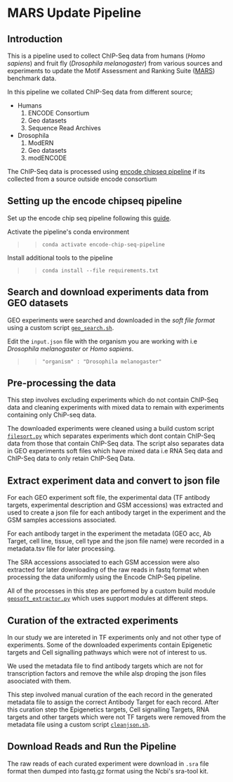 # MARS Update Pipeline

## Introduction

This is a pipeline used to collect ChIP-Seq data from humans (_Homo sapiens_) and fruit fly (_Drosophila melanogaster_) from various sources and experiments to update the Motif Assessment and Ranking Suite ([MARS](http://bioinf.ict.ru.ac.za/)) benchmark data.

In this pipeline we collated ChIP-Seq data from different source;
  * Humans
      1. ENCODE Consortium 
      2. Geo datasets
      3. Sequence Read Archives
  * Drosophila
      1. ModERN
      2. Geo datasets
      3. modENCODE
      
The ChIP-Seq data is processed using [encode chipseq pipeline](https://github.com/ENCODE-DCC/chip-seq-pipeline2) if its collected from a source outside encode consortium

## Setting up the encode chipseq pipeline
Set up the encode chip seq pipeline following this [guide](https://github.com/ENCODE-DCC/chip-seq-pipeline2/blob/master/README.md).
 
Activate the pipeline's conda environment
   >> `conda activate encode-chip-seq-pipeline`

Install additional tools to the pipeline
  >> `conda install --file requirements.txt`
  
## Search and download experiments data from GEO datasets
GEO experiments were searched and downloaded in the *soft file format* using a custom script [`geo_search.sh`](https://github.com/Fnyasimi/MARS-Update-Pipeline/blob/master/scripts/geo_search.sh).

Edit the `input.json` file with the organism you are working with i.e _Drosophila melanogaster_ or _Homo sapiens_.

>> `"organism" : "Drosophila melanogaster"`

## Pre-processing the data
This step involves excluding experiments which do not contain ChIP-Seq data and cleaning experiments with mixed data to remain with experiments containing only ChiP-seq data.

The downloaded experiments were cleaned using a build custom script [`filesort.py`](https://github.com/Fnyasimi/MARS-Update-Pipeline/blob/master/scripts/filesort.py) which separates experiments which dont contain ChIP-Seq data from those that contain ChIP-Seq data. The script also separates data in GEO experiments soft files which have mixed data i.e RNA Seq data and ChIP-Seq data to only retain ChIP-Seq Data.

## Extract experiment data and convert to json file
For each GEO experiment soft file, the experimental data (TF antibody targets, experimental description and GSM accessions) was extracted and used to create a json file for each antibody target in the experiment and the GSM samples accessions associated.

For each antibody target in the experiment the metadata (GEO acc, Ab Target, cell line, tissue, cell type and the json file name) were recorded in a metadata.tsv file for later processing.

The SRA accessions associated to each GSM accession were also extracted for later downloading of the raw reads in fastq format when processing the data uniformly using the Encode ChIP-Seq pipeline.

All of the processes in this step are perfomed by a custom build module [`geosoft_extractor.py`](https://github.com/Fnyasimi/MARS-Update-Pipeline/blob/master/scripts/geosoft_extractor.py) which uses support modules at different steps.

## Curation of the extracted experiments
In our study we are intereted in TF experiments only and not other type of  experiments. Some of the downloaded experiments contain Epigenetic targets and Cell signalling pathways which were not of interest to us. 

We used the metadata file to find antibody targets which are not for transcription factors and remove the while  alsp droping the json files asoociated with them.

This step involved manual curation of the each record in the generated metadata file to assign the correct Antibody Target for each record. After this curation step the Epigenetics targets, Cell signalling Targets, RNA targets and other targets which were not TF targets were removed from the metadata file using a custom script [`cleanjson.sh`](https://github.com/Fnyasimi/MARS-Update-Pipeline/blob/master/scripts/cleanjson.sh).

## Download Reads and Run the Pipeline
The raw reads of each curated experiment were download in `.sra` file format then dumped into fastq.gz format using the Ncbi's sra-tool kit.


